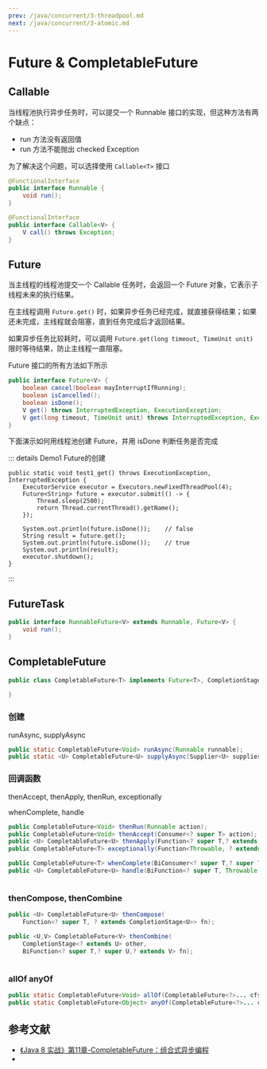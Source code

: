 ```yaml
---
prev: /java/concurrent/3-threadpool.md
next: /java/concurrent/3-atomic.md
---
```


# Future & CompletableFuture

## Callable
当线程池执行异步任务时，可以提交一个 Runnable 接口的实现，但这种方法有两个缺点：
- run 方法没有返回值
- run 方法不能抛出 checked Exception

为了解决这个问题，可以选择使用 `Callable<T>` 接口
```java
@FunctionalInterface
public interface Runnable {
    void run();
}

@FunctionalInterface
public interface Callable<V> {
    V call() throws Exception;
}
```

## Future
当主线程的线程池提交一个 Callable 任务时，会返回一个 Future 对象，它表示子线程未来的执行结果。

在主线程调用 `Future.get()` 时，如果异步任务已经完成，就直接获得结果；如果还未完成，主线程就会阻塞，直到任务完成后才返回结果。

如果异步任务比较耗时，可以调用 `Future.get(long timeout, TimeUnit unit)` 限时等待结果，防止主线程一直阻塞。

Future 接口的所有方法如下所示
```java
public interface Future<V> {
    boolean cancel(boolean mayInterruptIfRunning);
    boolean isCancelled();
    boolean isDone();
    V get() throws InterruptedException, ExecutionException;
    V get(long timeout, TimeUnit unit) throws InterruptedException, ExecutionException, TimeoutException;
}
```

下面演示如何用线程池创建 Future，并用 isDone 判断任务是否完成

::: details Demo1 Future的创建
```java{9}
public static void test1_get() throws ExecutionException, InterruptedException {
    ExecutorService executor = Executors.newFixedThreadPool(4);
    Future<String> future = executor.submit(() -> {
        Thread.sleep(2500);
        return Thread.currentThread().getName();
    });

    System.out.println(future.isDone());    // false
    String result = future.get();           
    System.out.println(future.isDone());    // true
    System.out.println(result);
    executor.shutdown();
}
```
:::

## FutureTask
``` java
public interface RunnableFuture<V> extends Runnable, Future<V> {
    void run();
}
```

## CompletableFuture

```java
public class CompletableFuture<T> implements Future<T>, CompletionStage<T> {
    
}
```

### 创建
runAsync, supplyAsync
```java
public static CompletableFuture<Void> runAsync(Runnable runnable);
public static <U> CompletableFuture<U> supplyAsync(Supplier<U> supplier);
```

### 回调函数
thenAccept, thenApply, thenRun, exceptionally

whenComplete, handle
```java
public CompletableFuture<Void> thenRun(Runnable action);
public CompletableFuture<Void> thenAccept(Consumer<? super T> action);
public <U> CompletableFuture<U> thenApply(Function<? super T,? extends U> fn);
public CompletableFuture<T> exceptionally(Function<Throwable, ? extends T> fn);

public CompletableFuture<T> whenComplete(BiConsumer<? super T,? super Throwable> action);
public <U> CompletableFuture<U> handle(BiFunction<? super T, Throwable, ? extends U> fn);
```

```java

```

### thenCompose, thenCombine
```java
public <U> CompletableFuture<U> thenCompose(
    Function<? super T, ? extends CompletionStage<U>> fn);

public <U,V> CompletableFuture<V> thenCombine(
    CompletionStage<? extends U> other, 
    BiFunction<? super T,? super U,? extends V> fn);
```

```java

```
### allOf anyOf
```java
public static CompletableFuture<Void> allOf(CompletableFuture<?>... cfs);
public static CompletableFuture<Object> anyOf(CompletableFuture<?>... cfs);
```

## 参考文献
- [《Java 8 实战》第11章-CompletableFuture：组合式异步编程](https://book.douban.com/subject/26772632/)
- 